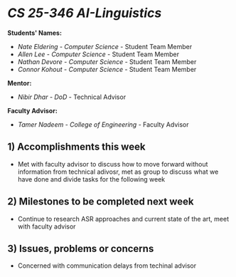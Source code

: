 # *CS 25-346 AI-Linguistics*

**Students' Names:**

- *Nate Eldering* - *Computer Science* - Student Team Member
- *Allen Lee*     - *Computer Science* - Student Team Member
- *Nathan Devore* - *Computer Science* - Student Team Member
- *Connor Kohout* - *Computer Science* - Student Team Member

**Mentor:**

- *Nibir Dhar*    - *DoD* - Technical Advisor

**Faculty Advisor:**

- *Tamer Nadeem* - *College of Engineering* - Faculty Advisor

## 1) Accomplishments this week ##
   -  Met with faculty advisor to discuss how to move forward without information from technical adivosr, met as group to discuss what we have done and divide tasks for the following week

## 2) Milestones to be completed next week ##
   - Continue to research ASR approaches and current state of the art, meet with faculty advisor  

## 3) Issues, problems or concerns ##
   - Concerned with communication delays from techinal advisor